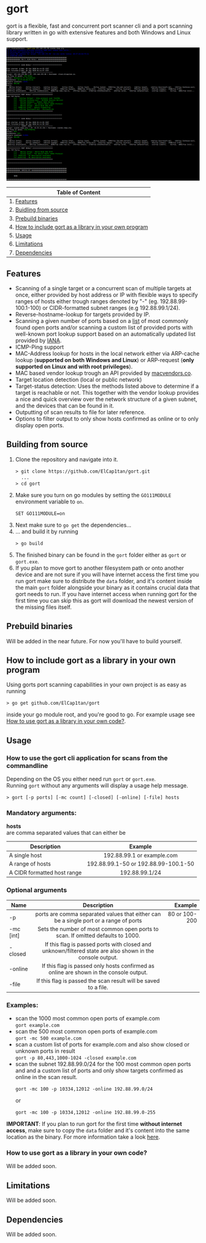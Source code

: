# gort
gort is a flexible, fast and concurrent port scanner cli and a port scanning library written in go with extensive 
features and both Windows and Linux support.
  
![Console-Demo](https://raw.githubusercontent.com/ElCap1tan/gort/master/examples/demo.png)

| Table of Content                                                                                                 |
| -------------                                                                                                    |
| 1. [Features](#features)                                                                                         |
| 2. [Buidling from source](#building-from-source)                                                                 |
| 3. [Prebuild binaries](#prebuild-binaries)                                                                       |
| 4. [How to include gort as a library in your own program](#how-to-include-gort-as-a-library-in-your-own-program) |
| 5. [Usage](#usage)                                                                                               |
| 6. [Limitations](#limitations)                                                                                   |
| 7. [Dependencies](#dependencies)                                                                                 |

## Features
- Scanning of a single target or a concurrent scan of multiple targets at once, either provided by host address or IP with flexible ways to specify 
  ranges of hosts either trough ranges denoted by "-" (eg. 192.88.99-100.1-100) or CIDR-formatted subnet ranges (e.g 192.88.99.1/24).
- Reverse-hostname-lookup for targets provided by IP.
- Scanning a given number of ports based on a 
  [list](https://docs.google.com/spreadsheets/d/1r_IriqmkTNPSTiUwii_hQ8Gwl2tfTUz8AGIOIL-wMIE/export?format=csv) 
  of most commonly found open ports and/or scanning a custom list of 
  provided ports with well-known port lookup support based on an automatically updated list provided by 
  [IANA](https://www.iana.org/assignments/service-names-port-numbers/service-names-port-numbers.xhtml).
- ICMP-Ping support
- MAC-Address lookup for hosts in the local network either via ARP-cache lookup (**supported on both Windows and Linux**) 
  or ARP-request (**only supported on Linux and with root privileges**).
- MAC based vendor lookup trough an API provided by [macvendors.co](http://macvendors.co/).
- Target location detection (local or public network)
- Target-status detection: Uses the methods listed above to determine if a target is reachable or not.
  This together with the vendor lookup provides a nice and quick overview over the network structure of a given 
  subnet, and the devices that can be found in it.
- Outputting of scan results to file for later reference.
- Options to filter output to only show hosts confirmed as online or to only display open ports.

## Building from source
1. Clone the repository and navigate into it.
   ```
   > git clone https://github.com/ElCap1tan/gort.git
     ...
   > cd gort
   ```
2. Make sure you turn on go modules by setting the ```GO111MODULE``` environment variable to ```on```.
   ```
   SET GO111MODULE=on
   ```
3. Next make sure to ```go get``` the dependencies...
4. ... and build it by running 
   ```
   > go build
   ```
5. The finished binary can be found in the ```gort``` folder either as ```gort``` or ```gort.exe```.
6. If you plan to move gort to another filesystem path or onto another device and are not sure if you will have internet 
   access the first time you run gort make sure to distribute the ```data``` folder, and it's content inside the main 
   ```gort``` folder alongside your binary as it contains crucial data that gort needs to run. If you have internet access
   when running gort for the first time you can skip this as gort will download the newest version of the missing files itself.

## Prebuild binaries
Will be added in the near future. For now you'll have to build yourself.

## How to include gort as a library in your own program
Using gorts port scanning capabilities in your own project is as easy as running 
```
> go get github.com/ElCap1tan/gort
```
inside your go module root, and you're good to go. For example usage see 
[How to use gort as a library in your own code?](#how-to-use-gort-as-a-library-in-your-own-code?).
## Usage
### How to use the gort cli application for scans from the commandline
Depending on the OS you either need run ```gort``` or ```gort.exe```.  
Running ```gort``` without any arguments will display a usage help message.

```
> gort [-p ports] [-mc count] [-closed] [-online] [-file] hosts
```
### Mandatory arguments: 
**hosts**  
are comma separated values that can either be

| Description                 | Example                              |
| --------------------------- |:------------------------------------:|
| A single host               | 192.88.99.1 or example.com           |
| A range of hosts            | 192.88.99.1-50 or 192.88.99-100.1-50 |
| A CIDR formatted host range | 192.88.99.1/24                       |
### Optional arguments
| Name          | Description           | Example  |
| ------------- |:---------------------------------------------------------------------------------------------------------:| -------------:|
| -p            | ports are comma separated values that either can be a single port or a range of ports                     | 80 or 100-200 |
| -mc [int]     | Sets the number of most common open ports to scan. If omitted defaults to 1000.                           |               |
| -closed       | If this flag is passed ports with closed and unknown/filtered state are also shown in the console output. |               |
| -online       | If this flag is passed only hosts confirmed as online are shown in the console output.                    |               |
| -file         | If this flag is passed the scan result will be saved to a file.                                           |               |

### Examples:
- scan the 1000 most common open ports of example.com  
  ```gort example.com```  
- scan the 500 most common open ports of example.com  
  ```gort -mc 500 example.com```  
- scan a custom list of ports for example.com and also show closed or unknown ports in result  
  ```gort -p 80,443,1000-1024 -closed example.com```  
- scan the subnet 192.88.99.0/24 for the 100 most common open ports and and a custom list of ports
  and only show targets confirmed as online in the scan result.  
  ```
  gort -mc 100 -p 10334,12012 -online 192.88.99.0/24  
  ```
  or 
  ``` 
  gort -mc 100 -p 10334,12012 -online 192.88.99.0-255  
  ```

**IMPORTANT**: If you plan to run gort for the first time **without internet access**, make sure to copy the ```data``` 
folder and it's content into the same location as the binary. For more information take a look [here](#building-from-source).
### How to use gort as a library in your own code?
Will be added soon.

## Limitations
Will be added soon.

## Dependencies
Will be added soon.